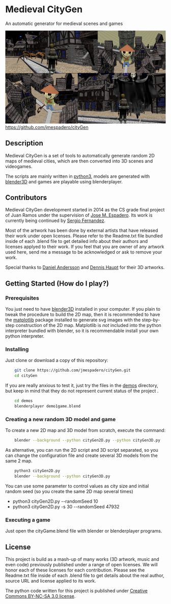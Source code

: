 
# Medieval CityGen
An automatic generator for medieval scenes and games

![](demos/cityGameDemo.jpg)
<https://github.com/jmespadero/cityGen>

## Description
Medieval CityGen is a set of tools to automatically generate random 2D 
maps of medieval cities, which are then converted into 3D scenes
and videogames.

The scripts are mainly written in [python3](https://www.python.org), 
models are generated with [blender3D](https://www.blender.org) and
games are playable using blenderplayer.

## Contributors
Medieval CityGen development started in 2014 as the CS grade final project of Juan Ramos
under the supervision of [Jose M. Espadero](https://github.com/jmespadero).
Its work is currently being continued by [Sergio Fernandez](https://github.com/sergiofv93).

Most of the artwork has been done by external artists that have released
their work under open licenses. Please refer to the Readme.txt file
bundled inside of each .blend file to get detailed info about their authors 
and licenses applyed to their work. If you feel that you are owner of any 
artwork used here, send me a message to be acknowledged or ask to remove your work.

Special thanks to [Daniel Andersson](http://www.blendswap.com/user/Daniel74)
and [Dennis Haupt](http://traevaine.com/) for their 3D artworks.

## Getting Started (How do I play?)

### Prerequisites
You just need to have [blender3D](https://www.blender.org) installed in your computer.
If you plain to tweak the procedure to build the 2D map, then it is recommended to have the
[matplotlib](https://matplotlib.org/) package installed to generate svg images with the step-by-step construction 
of the 2D map. Matplotlib is *not* included into the python interpreter bundled with 
blender, so it is recommendable install your own python interpreter.

### Installing
Just clone or download a copy of this repository:
``` sh
    git clone https://github.com/jmespadero/cityGen.git
    cd cityGen
```
If you are really anxious to test it, just try the files in the [demos](demos) directory, but 
keep in mind that they do not represent current status of the project .
``` sh
    cd demos
    blenderplayer demo1game.blend
```

### Creating a new random 3D model and game
To create a new 2D map and 3D model from scratch, execute the command:
``` sh
    blender --background --python cityGen2D.py --python cityGen3D.py
```

As alternative, you can run the 2D script and 3D script separated, so you can 
change the configuration file and create several 3D models from the same 2 map.
``` sh
    python3 cityGen2D.py 
    blender --background --python cityGen3D.py
```

You can use some parameter to control values as city size and initial random seed
(so you create the same 2D map several times)
* python3 cityGen2D.py  --randomSeed 10
* python3 cityGen2D.py -s 30 --randomSeed 47932

### Executing a game
Just open the cityGame.blend file with blender or blenderplayer programs.

## License
This project is build as a mash-up of many works (3D artwork, music and even code) previously 
published under a range of open licenses. We will honor each of these licenses for each 
contribution. Please see the Readme.txt file inside of each .blend file to get details about the 
real author, source URL and license applied to its work.

The python code written for this project is published under 
[Creative Commons BY-NC-SA 3.0 license](https://creativecommons.org/licenses/by-nc-sa/3.0/).

